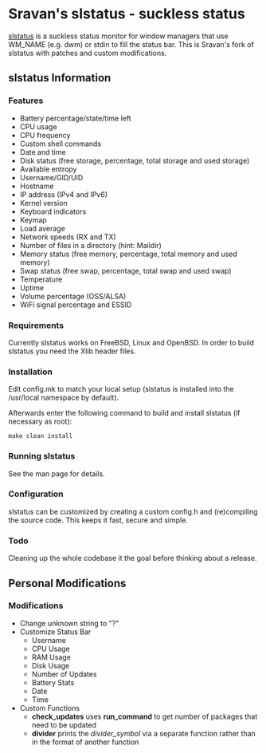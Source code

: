 # Sravan's slstatus - suckless status

[slstatus](https://tools.suckless.org/slstatus/) is a suckless status monitor for window managers that use WM_NAME
(e.g. dwm) or stdin to fill the status bar.
This is Sravan's fork of slstatus with patches and custom modifications.

## slstatus Information

### Features

* Battery percentage/state/time left
* CPU usage
* CPU frequency
* Custom shell commands
* Date and time
* Disk status (free storage, percentage, total storage and used storage)
* Available entropy
* Username/GID/UID
* Hostname
* IP address (IPv4 and IPv6)
* Kernel version
* Keyboard indicators
* Keymap
* Load average
* Network speeds (RX and TX)
* Number of files in a directory (hint: Maildir)
* Memory status (free memory, percentage, total memory and used memory)
* Swap status (free swap, percentage, total swap and used swap)
* Temperature
* Uptime
* Volume percentage (OSS/ALSA)
* WiFi signal percentage and ESSID

### Requirements

Currently slstatus works on FreeBSD, Linux and OpenBSD.
In order to build slstatus you need the Xlib header files.

### Installation

Edit config.mk to match your local setup (slstatus is installed into the
/usr/local namespace by default).

Afterwards enter the following command to build and install slstatus (if
necessary as root):

    make clean install

### Running slstatus

See the man page for details.

### Configuration

slstatus can be customized by creating a custom config.h and (re)compiling the
source code. This keeps it fast, secure and simple.

### Todo

Cleaning up the whole codebase it the goal before thinking about a release.

## Personal Modifications

### Modifications

* Change unknown string to "?"
* Customize Status Bar
  * Username
  * CPU Usage
  * RAM Usage
  * Disk Usage
  * Number of Updates
  * Battery Stats
  * Date
  * Time
* Custom Functions
  * **check_updates** uses **run_command** to get number of packages that need to be updated
  * **divider** prints the *divider_symbol* via a separate function rather than in the format of another function
